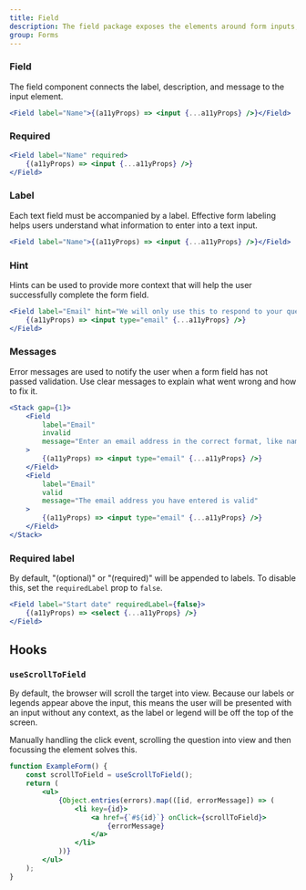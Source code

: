 ```yaml
---
title: Field
description: The field package exposes the elements around form inputs, and an API to compose them.
group: Forms
---
```


### Field

The field component connects the label, description, and message to the input element.

```jsx live
<Field label="Name">{(a11yProps) => <input {...a11yProps} />}</Field>
```

### Required

```jsx live
<Field label="Name" required>
	{(a11yProps) => <input {...a11yProps} />}
</Field>
```

### Label

Each text field must be accompanied by a label. Effective form labeling helps users understand what information to enter into a text input.

```jsx live
<Field label="Name">{(a11yProps) => <input {...a11yProps} />}</Field>
```

### Hint

Hints can be used to provide more context that will help the user successfully complete the form field.

```jsx live
<Field label="Email" hint="We will only use this to respond to your question">
	{(a11yProps) => <input type="email" {...a11yProps} />}
</Field>
```

### Messages

Error messages are used to notify the user when a form field has not passed validation. Use clear messages to explain what went wrong and how to fix it.

```jsx live
<Stack gap={1}>
	<Field
		label="Email"
		invalid
		message="Enter an email address in the correct format, like name@example.com"
	>
		{(a11yProps) => <input type="email" {...a11yProps} />}
	</Field>
	<Field
		label="Email"
		valid
		message="The email address you have entered is valid"
	>
		{(a11yProps) => <input type="email" {...a11yProps} />}
	</Field>
</Stack>
```

### Required label

By default, "(optional)" or "(required)" will be appended to labels. To disable this, set the `requiredLabel` prop to `false`.

```jsx live
<Field label="Start date" requiredLabel={false}>
	{(a11yProps) => <select {...a11yProps} />}
</Field>
```

## Hooks

### `useScrollToField`

By default, the browser will scroll the target into view. Because our labels or legends appear above the input, this means the user will be presented with an input without any context, as the label or legend will be off the top of
the screen.

Manually handling the click event, scrolling the question into view and then focussing the element solves this.

```jsx
function ExampleForm() {
	const scrollToField = useScrollToField();
	return (
		<ul>
			{Object.entries(errors).map(([id, errorMessage]) => (
				<li key={id}>
					<a href={`#${id}`} onClick={scrollToField}>
						{errorMessage}
					</a>
				</li>
			))}
		</ul>
	);
}
```
